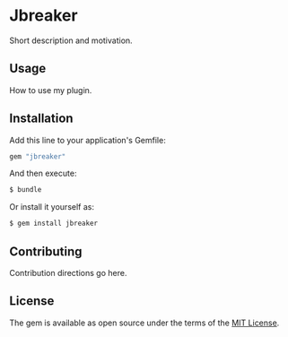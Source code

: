 # Jbreaker
Short description and motivation.

## Usage
How to use my plugin.

## Installation
Add this line to your application's Gemfile:

```ruby
gem "jbreaker"
```

And then execute:
```bash
$ bundle
```

Or install it yourself as:
```bash
$ gem install jbreaker
```

## Contributing
Contribution directions go here.

## License
The gem is available as open source under the terms of the [MIT License](https://opensource.org/licenses/MIT).
